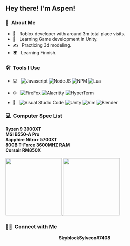 <h2> Hey there! I'm Aspen!</h2>

<h3> 🌲 &nbsp;About Me </h3>

- 💼 &nbsp; Roblox developer with around 3m total place visits.
- 🌱 &nbsp; Learning Game development in Unity.
- ✍️ &nbsp; Practicing 3d modeling.
- 🌍 &nbsp; Learning Finnish.

<h3> 🛠 &nbsp;Tools I Use</h3>

- 💻 &nbsp;
  ![Javascript](https://img.shields.io/badge/JavaScript-323330?style=for-the-badge&logo=javascript&logoColor=F7DF1E)
  ![NodeJS](https://img.shields.io/badge/Node.js-339933?style=for-the-badge&logo=nodedotjs&logoColor=white)
  ![NPM](https://img.shields.io/badge/npm-CB3837?style=for-the-badge&logo=npm&logoColor=white)
  ![Lua](https://img.shields.io/badge/Lua-2C2D72?style=for-the-badge&logo=lua&logoColor=white)
  
- ⚙️ &nbsp;
  ![FireFox](https://img.shields.io/badge/Firefox_Browser-FF7139?style=for-the-badge&logo=Firefox-Browser&logoColor=white)
  ![Alacritty](https://img.shields.io/badge/alacritty-F46D01?style=for-the-badge&logo=alacritty&logoColor=white)
  ![HyperTerm](https://img.shields.io/badge/Hyper-000000?style=for-the-badge&logo=hyper&logoColor=white)

- 🔧 &nbsp;
  ![Visual Studio Code](https://img.shields.io/badge/VSCode-0078D4?style=for-the-badge&logo=visual%20studio%20code&logoColor=white)
  ![Unity](https://img.shields.io/badge/Unity-100000?style=for-the-badge&logo=unity&logoColor=white)
  ![Vim](https://img.shields.io/badge/VIM-%2311AB00.svg?&style=for-the-badge&logo=vim&logoColor=white)
  ![Blender](https://img.shields.io/badge/blender-%23F5792A.svg?style=for-the-badge&logo=blender&logoColor=white)
<h3> 💻 &nbsp;Computer Spec List</h3>
 <b>Ryzen 9 3900XT<br>MSI B550-A Pro<br>Sapphire Nitro+ 5700XT<br> 80GB T-Force 3600MHZ RAM<br>Corsair RM850X</b>
<br>

<br/>

<a href="https://github.com/2S4U">
  <img height="180em" src="https://github-readme-stats.vercel.app/api?username=2S4U&theme=buefy&show_icons=true" />
  <img height="180em" src="https://github-readme-stats.vercel.app/api/top-langs/?username=2S4U&theme=buefy&layout=compact" />
</a>

<br/>

<h3> 🤝🏻 &nbsp;Connect with Me </h3>

<p align="center">
<b> SkyblockSylveon#7408 
</p>
